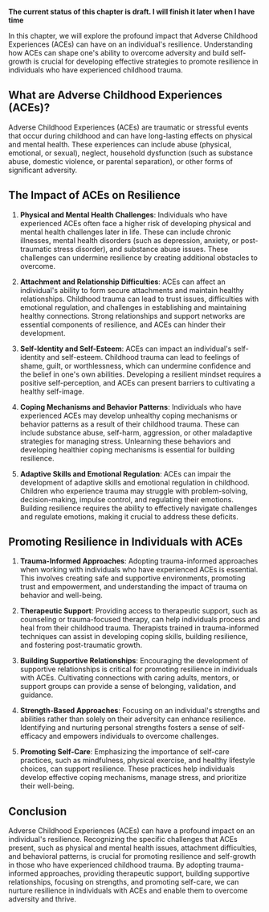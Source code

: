 **The current status of this chapter is draft. I will finish it later when I have time**

In this chapter, we will explore the profound impact that Adverse Childhood Experiences (ACEs) can have on an individual's resilience. Understanding how ACEs can shape one's ability to overcome adversity and build self-growth is crucial for developing effective strategies to promote resilience in individuals who have experienced childhood trauma.

What are Adverse Childhood Experiences (ACEs)?
----------------------------------------------

Adverse Childhood Experiences (ACEs) are traumatic or stressful events that occur during childhood and can have long-lasting effects on physical and mental health. These experiences can include abuse (physical, emotional, or sexual), neglect, household dysfunction (such as substance abuse, domestic violence, or parental separation), or other forms of significant adversity.

The Impact of ACEs on Resilience
--------------------------------

1. **Physical and Mental Health Challenges**: Individuals who have experienced ACEs often face a higher risk of developing physical and mental health challenges later in life. These can include chronic illnesses, mental health disorders (such as depression, anxiety, or post-traumatic stress disorder), and substance abuse issues. These challenges can undermine resilience by creating additional obstacles to overcome.

2. **Attachment and Relationship Difficulties**: ACEs can affect an individual's ability to form secure attachments and maintain healthy relationships. Childhood trauma can lead to trust issues, difficulties with emotional regulation, and challenges in establishing and maintaining healthy connections. Strong relationships and support networks are essential components of resilience, and ACEs can hinder their development.

3. **Self-Identity and Self-Esteem**: ACEs can impact an individual's self-identity and self-esteem. Childhood trauma can lead to feelings of shame, guilt, or worthlessness, which can undermine confidence and the belief in one's own abilities. Developing a resilient mindset requires a positive self-perception, and ACEs can present barriers to cultivating a healthy self-image.

4. **Coping Mechanisms and Behavior Patterns**: Individuals who have experienced ACEs may develop unhealthy coping mechanisms or behavior patterns as a result of their childhood trauma. These can include substance abuse, self-harm, aggression, or other maladaptive strategies for managing stress. Unlearning these behaviors and developing healthier coping mechanisms is essential for building resilience.

5. **Adaptive Skills and Emotional Regulation**: ACEs can impair the development of adaptive skills and emotional regulation in childhood. Children who experience trauma may struggle with problem-solving, decision-making, impulse control, and regulating their emotions. Building resilience requires the ability to effectively navigate challenges and regulate emotions, making it crucial to address these deficits.

Promoting Resilience in Individuals with ACEs
---------------------------------------------

1. **Trauma-Informed Approaches**: Adopting trauma-informed approaches when working with individuals who have experienced ACEs is essential. This involves creating safe and supportive environments, promoting trust and empowerment, and understanding the impact of trauma on behavior and well-being.

2. **Therapeutic Support**: Providing access to therapeutic support, such as counseling or trauma-focused therapy, can help individuals process and heal from their childhood trauma. Therapists trained in trauma-informed techniques can assist in developing coping skills, building resilience, and fostering post-traumatic growth.

3. **Building Supportive Relationships**: Encouraging the development of supportive relationships is critical for promoting resilience in individuals with ACEs. Cultivating connections with caring adults, mentors, or support groups can provide a sense of belonging, validation, and guidance.

4. **Strength-Based Approaches**: Focusing on an individual's strengths and abilities rather than solely on their adversity can enhance resilience. Identifying and nurturing personal strengths fosters a sense of self-efficacy and empowers individuals to overcome challenges.

5. **Promoting Self-Care**: Emphasizing the importance of self-care practices, such as mindfulness, physical exercise, and healthy lifestyle choices, can support resilience. These practices help individuals develop effective coping mechanisms, manage stress, and prioritize their well-being.

Conclusion
----------

Adverse Childhood Experiences (ACEs) can have a profound impact on an individual's resilience. Recognizing the specific challenges that ACEs present, such as physical and mental health issues, attachment difficulties, and behavioral patterns, is crucial for promoting resilience and self-growth in those who have experienced childhood trauma. By adopting trauma-informed approaches, providing therapeutic support, building supportive relationships, focusing on strengths, and promoting self-care, we can nurture resilience in individuals with ACEs and enable them to overcome adversity and thrive.
